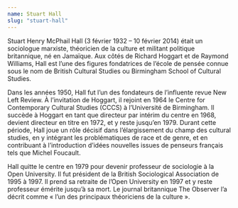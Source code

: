 ```yaml
---
name: Stuart Hall
slug: "stuart-hall"
---
```


Stuart Henry McPhail Hall (3 février 1932 – 10 février 2014) était un sociologue marxiste, théoricien de la culture et militant politique britannique, né en Jamaïque. Aux côtés de Richard Hoggart et de Raymond Williams, Hall est l’une des figures fondatrices de l’école de pensée connue sous le nom de British Cultural Studies ou Birmingham School of Cultural Studies.

Dans les années 1950, Hall fut l’un des fondateurs de l’influente revue New Left Review. À l’invitation de Hoggart, il rejoint en 1964 le Centre for Contemporary Cultural Studies (CCCS) à l’Université de Birmingham. Il succède à Hoggart en tant que directeur par intérim du centre en 1968, devient directeur en titre en 1972, et y reste jusqu’en 1979. Durant cette période, Hall joue un rôle décisif dans l’élargissement du champ des cultural studies, en y intégrant les problématiques de race et de genre, et en contribuant à l’introduction d’idées nouvelles issues de penseurs français tels que Michel Foucault.

Hall quitte le centre en 1979 pour devenir professeur de sociologie à la Open University. Il fut président de la British Sociological Association de 1995 à 1997. Il prend sa retraite de l’Open University en 1997 et y reste professeur émérite jusqu’à sa mort. Le journal britannique The Observer l’a décrit comme « l’un des principaux théoriciens de la culture ».
